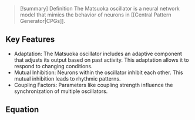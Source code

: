 > [!summary] Definition
>  The Matsuoka oscillator is a neural network model that mimics the behavior of neurons in [[Central Pattern Generator|CPGs]].

## Key Features
- Adaptation: The Matsuoka oscillator includes an adaptive component that adjusts its output based on past activity. This adaptation allows it to respond to changing conditions.
- Mutual Inhibition: Neurons within the oscillator inhibit each other. This mutual inhibition leads to rhythmic patterns.
- Coupling Factors: Parameters like coupling strength influence the synchronization of multiple oscillators.

## Equation